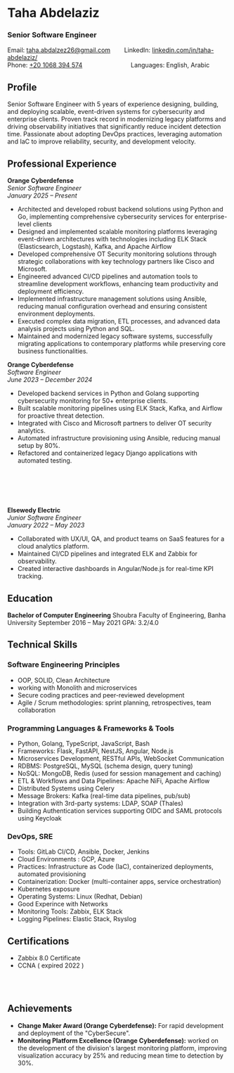 # **Taha Abdelaziz**
### Senior Software Engineer  
Email: [taha.abdalzez26@gmail.com](mailto:taha.abdalzez26@gmail.com)
&nbsp;&nbsp;&nbsp;&nbsp;&nbsp;&nbsp;&nbsp;LinkedIn: [linkedin.com/in/taha-abdelaziz/](https://linkedin.com/in/taha-abdelaziz/)  
Phone: [+20 1068 394 574](tel:+201068394574)
&nbsp;&nbsp;&nbsp;&nbsp;&nbsp;&nbsp;&nbsp;&nbsp;&nbsp;&nbsp;&nbsp;&nbsp;&nbsp;&nbsp;&nbsp;&nbsp;&nbsp;&nbsp;&nbsp;&nbsp;&nbsp;&nbsp;&nbsp;&nbsp;&nbsp;&nbsp;&nbsp;Languages: English, Arabic 

## Profile

Senior Software Engineer with 5 years of experience designing, building, and deploying scalable, event-driven systems for cybersecurity and enterprise clients. Proven track record in modernizing legacy platforms and driving observability initiatives that significantly reduce incident detection time. Passionate about adopting DevOps practices, leveraging automation and IaC to improve reliability, security, and development velocity.

## Professional Experience

**Orange Cyberdefense**  
*Senior Software Engineer*  
*January 2025 – Present*

* Architected and developed robust backend solutions using Python and Go, implementing
comprehensive cybersecurity services for enterprise-level clients
* Designed and implemented scalable monitoring platforms leveraging event-driven architectures
with technologies including ELK Stack (Elasticsearch, Logstash), Kafka, and Apache Airflow
* Developed comprehensive OT Security monitoring solutions through strategic collaborations
with key technology partners like Cisco and Microsoft.
* Engineered advanced CI/CD pipelines and automation tools to streamline development
workflows, enhancing team productivity and deployment efficiency.
* Implemented infrastructure management solutions using Ansible, reducing manual configuration
overhead and ensuring consistent environment deployments.
* Executed complex data migration, ETL processes, and advanced data analysis projects using
Python and SQL.
* Maintained and modernized legacy software systems, successfully migrating applications to
contemporary platforms while preserving core business functionalities.

**Orange Cyberdefense**  
*Software Engineer*  
*June 2023 – December 2024*

* Developed backend services in Python and Golang supporting cybersecurity monitoring for 50+ enterprise clients.
* Built scalable monitoring pipelines using ELK Stack, Kafka, and Airflow for proactive threat detection.
* Integrated with Cisco and Microsoft partners to deliver OT security analytics.
* Automated infrastructure provisioning using Ansible, reducing manual setup by 80%.
* Refactored and containerized legacy Django applications with automated testing.

<br/><br/>
<br/><br/>

**Elsewedy Electric**  
*Junior Software Engineer*  
*January 2022 – May 2023*  

* Collaborated with UX/UI, QA, and product teams on SaaS features for a cloud analytics platform.
* Maintained CI/CD pipelines and integrated ELK and Zabbix for observability.
* Created interactive dashboards in Angular/Node.js for real-time KPI tracking.

## Education

**Bachelor of Computer Engineering**
Shoubra Faculty of Engineering, Banha University
September 2016 – May 2021
GPA: 3.2/4.0

## Technical Skills

### Software Engineering Principles

* OOP, SOLID, Clean Architecture
* working with Monolith and microservices
* Secure coding practices and peer-reviewed development
* Agile / Scrum methodologies: sprint planning, retrospectives, team collaboration

### Programming Languages & Frameworks & Tools

* Python, Golang, TypeScript, JavaScript, Bash
* Frameworks: Flask, FastAPI, NestJS, Angular, Node.js
* Microservices Development, RESTful APIs, WebSocket Communication
* RDBMS: PostgreSQL, MySQL (schema design, query tuning)
* NoSQL: MongoDB, Redis (used for session management and caching)
* ETL & Workflows and Data Pipelines: Apache NiFi, Apache Airflow
* Distributed Systems using Celery 
* Message Brokers: Kafka (real-time data pipelines, pub/sub)
* Integration with 3rd-party systems: LDAP, SOAP (Thales)
* Building Authentication services supporting OIDC and SAML protocols using Keycloak

### DevOps, SRE

* Tools: GitLab CI/CD, Ansible, Docker, Jenkins
* Cloud Environments : GCP, Azure
* Practices: Infrastructure as Code (IaC), containerized deployments, automated provisioning
* Containerization: Docker (multi-container apps, service orchestration)
* Kubernetes exposure
* Operating Systems: Linux (Redhat, Debian)
* Good Experince with Networks
* Monitoring Tools: Zabbix, ELK Stack
* Logging Pipelines: Elastic Stack, Rsyslog

## Certifications

* Zabbix 8.0 Certificate
* CCNA ( expired 2022 )
<!-- * Preparing for :
    * AWS Certified Solutions Architect.
    * Associate and Certified Kubernetes Administrator (CKA)
    * Certfied Elaticsearch Engineer -->

<br/><br/>

## Achievements

* **Change Maker Award (Orange Cyberdefense):** For rapid development and deployment of the "CyberSecure".
* **Monitoring Platform Excellence (Orange Cyberdefense):** worked on the development of the division's largest monitoring platform, improving visualization accuracy by 25% and reducing mean time to detection by 30%.
